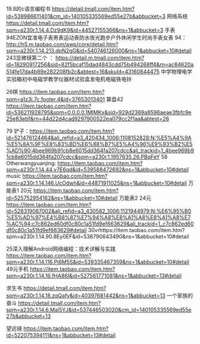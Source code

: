 19.8的c语言编程书 https://detail.tmall.com/item.htm?id=538986611401&cm_id=140105335569ed55e27b&abbucket=3
网络系统 https://detail.tmall.com/item.htm?spm=a230r.1.14.4.Dz9dK9&id=44527155366&ns=1&abbucket=3
手表94EZON宜准电子表男表运动表防水夜光跑步户外休闲学生时尚手表女表
94：http://h5.m.taobao.com/awp/core/detail.htm?spm=a230r.1.14.213.dpN2gG&id=540746126000&ns=1&abbucket=10#detail
243显微镜第二个 ： https://detail.m.tmall.com/item.htm?id=18290917256&sid=82f5bcaf15dad4843cdd75b494268ff4&rn=ac84620a514fe17da4b89e282208fb2c&abtest=16&skuId=43160844475
中学物理电学实验箱初中电磁学教学仪器材试验盒发电机电磁铁电铃

26棋 https://item.taobao.com/item.htm?spm=a1z3i.7c.footer.4&id=37653013401
算盘42 https://item.taobao.com/item.htm?id=536211928795&spm=0.0.0.0.1MlMKx&sid=929d2369a8596aeae3fbfc9e25e83ebf&rn=44d22d4cad9297900522ea079cc2f1aa&abtest=26

79 铲子：https://item.taobao.com/item.htm?id=521476124464&ali_refid=a3_420434_1006:1108152828:N:%E5%A4%9A%E5%8A%9F%E8%83%BD%E6%88%B7%E5%A4%96%E9%93%B2%E5%AD%90:4bee969b91cb8e6015dd364fa207cdcc&ali_trackid=1_4bee969b91cb8e6015dd364fa207cdcc&spm=a230r.1.1957635.26.PBqFeY
58 Otherwangyuanjing: https://item.taobao.com/item.htm?spm=a230r.1.14.44.v7E6qd&id=539588472692&ns=1&abbucket=10#detail
music https://item.taobao.com/item.htm?spm=a230r.1.14.146.UcOdwh&id=44871911025&ns=1&abbucket=10#detail
万能表1 20元 https://item.taobao.com/item.htm?id=525752954162&ns=1&abbucket=10#detail
万能表2 24元  https://item.taobao.com/item.htm?id=528319087002&ali_refid=a3_430582_1006:1121944979:N:%E6%95%B0%E5%AD%97%E4%B8%87%E7%94%A8%E8%A1%A8%E8%A1%A8%E7%AC%94:c7c862ed60df0c80c1a51fd9ef663629&ali_trackid=1_c7c862ed60df0c80c1a51fd9ef663629#detail
 30vrhttps://item.taobao.com/item.htm?spm=a230r.1.14.90.8Ey0EF&id=538790643490&ns=1&abbucket=10#detail
 
 25深入理解Android网络编程：技术详解与实践
https://item.taobao.com/item.htm?spm=a230r.1.14.116.Pi6M5S&id=539335467359&ns=1&abbucket=10#detail
49元手机
https://item.taobao.com/item.htm?spm=a230r.1.14.16.fHA86I&id=527561771081&ns=1&abbucket=13#detail

求生书
https://detail.tmall.com/item.htm?spm=a230r.1.14.18.zqQafy&id=40397681442&ns=1&abbucket=13
一个家族的奋斗
https://detail.tmall.com/item.htm?spm=a230r.1.14.6.Mal5YJ&id=537446503020&cm_id=140105335569ed55e27b&abbucket=13

望远镜
https://item.taobao.com/item.htm?id=522075394111&ns=1&abbucket=13#detail
